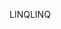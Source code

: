 <span data-ttu-id="dd27d-101">LINQ</span><span class="sxs-lookup"><span data-stu-id="dd27d-101">LINQ</span></span>
